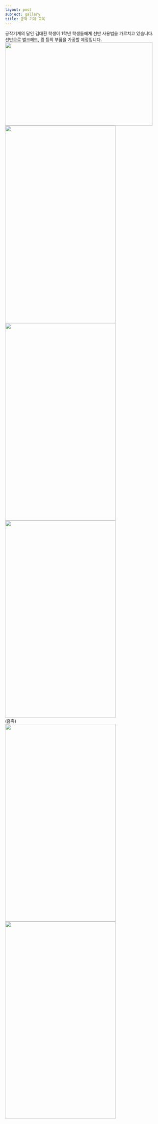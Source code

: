```yaml
---
layout: post
subject: gallery
title: 공작 기계 교육
---
```

공작기계의 달인 김대환 학생이 1학년 학생들에게 선반 사용법을 가르치고 있습니다. <br/>
선반으로 벌크헤드, 링 등의 부품을 가공할 예정입니다.<br/>
<img src="https://github.com/hsb6350/hanaro.github.io/blob/master/assets/sb3.jpg?raw=true" width="480" height="270"/><br/>
<img src="https://github.com/hsb6350/hanaro.github.io/blob/master/assets/sb4.jpg?raw=true" width="360" height="640"/>
<img src="https://github.com/hsb6350/hanaro.github.io/blob/master/assets/sb5.jpg?raw=true" width="360" height="640"/><br/>
<img src="https://github.com/hsb6350/hanaro.github.io/blob/master/assets/sb6.jpg?raw=true" width="360" height="640"/><br/>
(흡족)<br/>
<img src="https://github.com/hsb6350/hanaro.github.io/blob/master/assets/sb7.jpg?raw=true" width="360" height="640"/>
<img src="https://github.com/hsb6350/hanaro.github.io/blob/master/assets/sb8.jpg?raw=true" width="360" height="640"/><br/>
